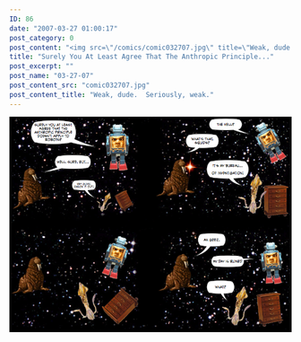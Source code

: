 ```yaml
---
ID: 86
date: "2007-03-27 01:00:17"
post_category: 0
post_content: "<img src=\"/comics/comic032707.jpg\" title=\"Weak, dude.  Seriously, weak.\"/>"
title: "Surely You At Least Agree That The Anthropic Principle..."
post_excerpt: ""
post_name: "03-27-07"
post_content_src: "comic032707.jpg"
post_content_title: "Weak, dude.  Seriously, weak."
---
```



[![Weak, dude.  Seriously, weak.](/comics-hi-res/comic032707.jpg)](/comics-hi-res/comic032707.jpg "Weak, dude.  Seriously, weak.")

